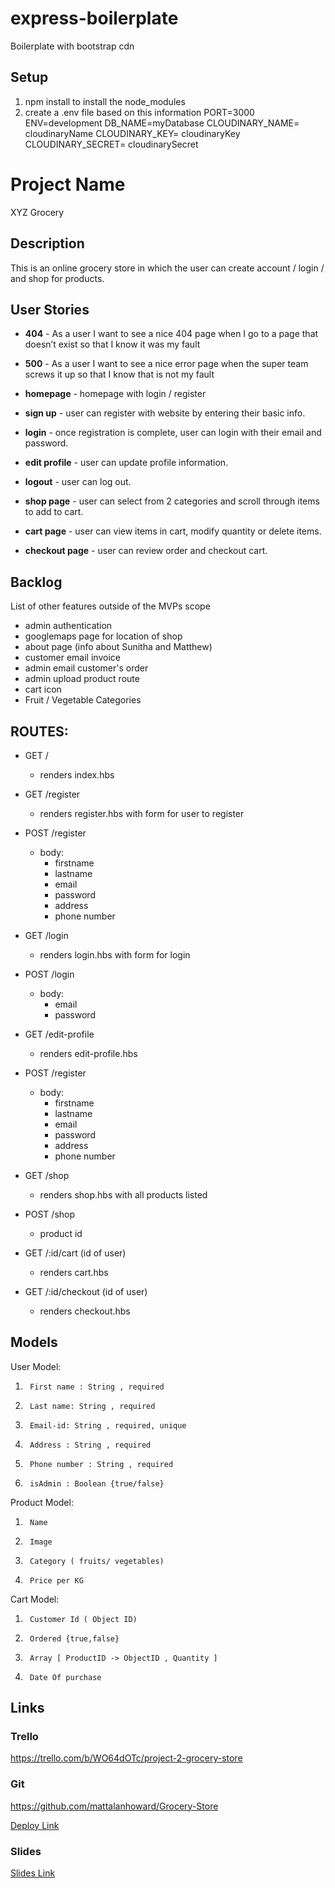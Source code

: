 # express-boilerplate
Boilerplate with bootstrap cdn 
## Setup
 1) npm install to install the node_modules 
 2) create a .env file based on this information 
  PORT=3000
  ENV=development
  DB_NAME=myDatabase
  CLOUDINARY_NAME= cloudinaryName
  CLOUDINARY_KEY= cloudinaryKey
  CLOUDINARY_SECRET= cloudinarySecret


# Project Name
XYZ Grocery
## Description
This is an online grocery store in which the user can create account / login / and shop for products.  
 
## User Stories

- **404** - As a user I want to see a nice 404 page when I go to a page that doesn’t exist so that I know it was my fault 

- **500** - As a user I want to see a nice error page when the super team screws it up so that I know that is not my fault

- **homepage** - homepage with login / register

- **sign up** - user can register with website by entering their basic info. 

- **login** - once registration is complete, user can login with their email and password.

- **edit profile** - user can update profile information.

- **logout** - user can log out.

- **shop page** - user can select from 2 categories and scroll through items to add to cart.

- **cart page** - user can view items in cart, modify quantity or delete items.

- **checkout page** - user can review order and checkout cart.



## Backlog

List of other features outside of the MVPs scope

- admin authentication
- googlemaps page for location of shop
- about page (info about Sunitha and Matthew)
- customer email invoice
- admin email customer's order
- admin upload product route
- cart icon
- Fruit / Vegetable Categories


## ROUTES:

- GET / 
  - renders index.hbs

- GET /register
  - renders register.hbs with form for user to register

- POST /register
  - body:
    - firstname
    - lastname
    - email
    - password
    - address
    - phone number

- GET /login
  - renders login.hbs with form for login

- POST /login
  - body:
    - email
    - password

- GET /edit-profile
  - renders edit-profile.hbs

- POST /register
  - body:
    - firstname
    - lastname
    - email
    - password
    - address
    - phone number

- GET /shop
  - renders shop.hbs with all products listed

- POST /shop
  - product id

- GET /:id/cart (id of user)
  - renders cart.hbs

- GET /:id/checkout (id of user)
  - renders checkout.hbs




## Models

User Model:
1.      First name : String , required
2.      Last name: String , required
3.      Email-id: String , required, unique
4.      Address : String , required
5.      Phone number : String , required
6.      isAdmin : Boolean {true/false}
 
Product Model:
1.      Name
2.      Image
3.      Category ( fruits/ vegetables)
4.      Price per KG
 
Cart Model:
1.      Customer Id ( Object ID)
2.      Ordered {true,false}
3.      Array [ ProductID -> ObjectID , Quantity ]
4.      Date Of purchase




## Links

### Trello

https://trello.com/b/WO64dOTc/project-2-grocery-store

### Git

https://github.com/mattalanhoward/Grocery-Store

[Deploy Link](http://heroku.com)

### Slides


[Slides Link](http://slides.com)

